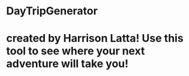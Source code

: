 # DayTripGenerator
# created by Harrison Latta! Use this tool to see where your next adventure will take you!